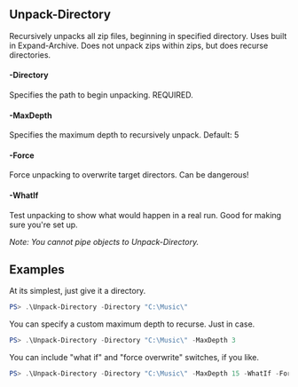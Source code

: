 ## Unpack-Directory

Recursively unpacks all zip files, beginning in specified directory. Uses built in Expand-Archive. Does not unpack zips within zips, but does recurse directories.

#### -Directory

Specifies the path to begin unpacking. REQUIRED.

#### -MaxDepth

Specifies the maximum depth to recursively unpack. 
Default: 5

#### -Force

Force unpacking to overwrite target directors. Can be dangerous!

#### -WhatIf

Test unpacking to show what would happen in a real run. Good for making sure you're set up.

*Note: You cannot pipe objects to Unpack-Directory.*

## Examples

At its simplest, just give it a directory.

```powershell
PS> .\Unpack-Directory -Directory "C:\Music\"
```

You can specify a custom maximum depth to recurse. Just in case.

```powershell
PS> .\Unpack-Directory -Directory "C:\Music\" -MaxDepth 3
```

You can include "what if" and "force overwrite" switches, if you like.

```powershell
PS> .\Unpack-Directory -Directory "C:\Music\" -MaxDepth 15 -WhatIf -Force
```
